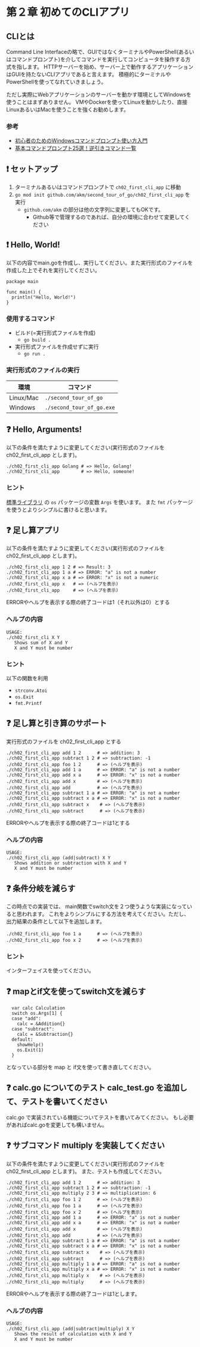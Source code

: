 # 第２章 初めてのCLIアプリ

## CLIとは

Command Line Interfaceの略で、GUIではなくターミナルやPowerShell(あるいはコマンドプロンプト)を介してコマンドを実行してコンピュータを操作する方式を指します。
HTTPサーバーを始め、サーバー上で動作するアプリケーションはGUIを持たないCLIアプリであると言えます。
積極的にターミナルやPowerShellを使ってなれていきましょう。

ただし実際にWebアプリケーションのサーバーを動かす環境としてWindowsを使うことはまずありません。
VMやDockerを使ってLinuxを動かしたり、直接LinuxあるいはMacを使うことを強くお勧めします。

### 参考

- [初心者のためのWindowsコマンドプロンプト使い方入門](https://proengineer.internous.co.jp/content/columnfeature/4962)
- [基本コマンドプロンプト25選！逆引きコマンド一覧](https://proengineer.internous.co.jp/content/columnfeature/5007)

## :exclamation: セットアップ

1. ターミナルあるいはコマンドプロンプトで `ch02_first_cli_app` に移動
2. `go mod init github.com/akm/second_tour_of_go/ch02_first_cli_app` を実行
    - `github.com/akm` の部分は他の文字列に変更してもOKです。
        - Github等で管理するのであれば、自分の環境に合わせて変更してください

## :exclamation: Hello, World!

以下の内容でmain.goを作成し、実行してください。また実行形式のファイルを作成した上でそれを実行してください。

```golang
package main

func main() {
  println("Hello, World!")
}
```

### 使用するコマンド

- ビルド(=実行形式ファイルを作成)
  - `go build .`
- 実行形式ファイルを作成せずに実行
  - `go run .`

### 実行形式のファイルの実行

環境 | コマンド
---------|--------
Linux/Mac | `./second_tour_of_go` 
Windows   | `./second_tour_of_go.exe`


## :question: Hello, Arguments!

以下の条件を満たすように変更してください(実行形式のファイルを ch02_first_cli_app とします)。

```
./ch02_first_cli_app Golang # => Hello, Golang!
./ch02_first_cli_app        # => Hello, someone!
```

### ヒント

[標準ライブラリ](https://pkg.go.dev/std) の `os` パッケージの変数 `Args` を使います。
また `fmt` パッケージを使うとよりシンプルに書けると思います。


## :question: 足し算アプリ

以下の条件を満たすように変更してください(実行形式のファイルを ch02_first_cli_app とします)。

```
./ch02_first_cli_app 1 2 # => Result: 3
./ch02_first_cli_app 1 a # => ERROR: "a" is not a number
./ch02_first_cli_app x a # => ERROR: "x" is not a numeric
./ch02_first_cli_app x   # => (ヘルプを表示)
./ch02_first_cli_app     # => (ヘルプを表示)
```

ERRORやヘルプを表示する際の終了コードは1（それ以外は0）とする

### ヘルプの内容

```
USAGE:
./ch02_first_cli X Y
   Shows sum of X and Y
   X and Y must be number
```

### ヒント

以下の関数を利用

- `strconv.Atoi`
- `os.Exit`
- `fmt.Printf`

## :question: 足し算と引き算のサポート

実行形式のファイルを ch02_first_cli_app とする

```
./ch02_first_cli_app add 1 2      # => addition: 3
./ch02_first_cli_app subtract 1 2 # => subtraction: -1
./ch02_first_cli_app foo 1 2      # => (ヘルプを表示)
./ch02_first_cli_app add 1 a      # => ERROR: "a" is not a number
./ch02_first_cli_app add x a      # => ERROR: "x" is not a number
./ch02_first_cli_app add x        # => (ヘルプを表示)
./ch02_first_cli_app add          # => (ヘルプを表示)
./ch02_first_cli_app subtract 1 a # => ERROR: "a" is not a number
./ch02_first_cli_app subtract x a # => ERROR: "x" is not a number
./ch02_first_cli_app subtract x    # => (ヘルプを表示)
./ch02_first_cli_app subtract      # => (ヘルプを表示)
```

ERRORやヘルプを表示する際の終了コードは1とする

### ヘルプの内容

```
USAGE:
./ch02_first_cli_app (add|subtract) X Y
   Shows addition or subtraction with X and Y
   X and Y must be number
```

## :question: 条件分岐を減らす

この時点での実装では、 main関数でswitch文を２つ使うような実装になっていると思われます。
これをよりシンプルにする方法を考えてください。ただし、出力結果の条件として以下を追加します。

```
./ch02_first_cli_app foo 1 a      # => (ヘルプを表示)
./ch02_first_cli_app foo x 2      # => (ヘルプを表示)
```

### ヒント

インターフェイスを使ってください。


## :question: mapとif文を使ってswitch文を減らす

```golang
  var calc Calculation
  switch os.Args[1] {
  case "add":
    calc = &Addition{}
  case "subtract":
    calc = &Subtraction{}
  default:
    showHelp()
    os.Exit(1)
  }
```

となっている部分を map と if文を使って書き直してください。

## :question: calc.go についてのテスト calc_test.go を追加して、テストを書いてください

calc.go で実装されている機能についてテストを書いてみてください。
もし必要があればcalc.goを変更しても構いません。


## :question: サブコマンド multiply を実装してください

以下の条件を満たすように変更してください(実行形式のファイルを ch02_first_cli_app とします)。
また、テストも作成してください。

```
./ch02_first_cli_app add 1 2      # => addition: 3
./ch02_first_cli_app subtract 1 2 # => subtraction: -1
./ch02_first_cli_app multiply 2 3 # => multiplication: 6
./ch02_first_cli_app foo 1 2      # => (ヘルプを表示)
./ch02_first_cli_app foo 1 a      # => (ヘルプを表示)
./ch02_first_cli_app foo x 2      # => (ヘルプを表示)
./ch02_first_cli_app add 1 a      # => ERROR: "a" is not a number
./ch02_first_cli_app add x a      # => ERROR: "x" is not a number
./ch02_first_cli_app add x        # => (ヘルプを表示)
./ch02_first_cli_app add          # => (ヘルプを表示)
./ch02_first_cli_app subtract 1 a # => ERROR: "a" is not a number
./ch02_first_cli_app subtract x a # => ERROR: "x" is not a number
./ch02_first_cli_app subtract x    # => (ヘルプを表示)
./ch02_first_cli_app subtract      # => (ヘルプを表示)
./ch02_first_cli_app multiply 1 a # => ERROR: "a" is not a number
./ch02_first_cli_app multiply x a # => ERROR: "x" is not a number
./ch02_first_cli_app multiply x    # => (ヘルプを表示)
./ch02_first_cli_app multiply      # => (ヘルプを表示)
```

ERRORやヘルプを表示する際の終了コードは1とします。

### ヘルプの内容

```
USAGE:
./ch02_first_cli_app (add|subtract|multiply) X Y
   Shows the result of calculation with X and Y
   X and Y must be number
```
